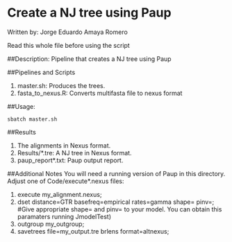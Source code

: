 # Create a NJ tree using Paup 
Written by: Jorge Eduardo Amaya Romero

Read this whole file before using the script

##Description: 
Pipeline that creates a NJ tree using Paup

##Pipelines and Scripts

1. master.sh: Produces the trees.
2. fasta\_to\_nexus.R: Converts multifasta file to nexus format 

##Usage:

```
sbatch master.sh
```
##Results

1. The alignments in Nexus format.
2. Results/\*.tre: A NJ tree in Nexus format.
3. paup\_report\*.txt: Paup output report.

##Additional Notes
You will need a running version of Paup in this directory. Adjust one of Code/execute\*.nexus files:
1. execute my\_alignment.nexus;
2. dset distance=GTR basefreq=empirical rates=gamma shape= pinv=; #Give appropriate shape= and pinv= to your model. You can obtain this paramaters running JmodelTest)
3. outgroup my\_outgroup;
4. savetrees file=my\_output.tre brlens format=altnexus; 

